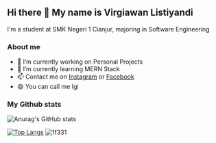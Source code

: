 ## Hi there 👋 My name is Virgiawan Listiyandi

I'm a student at SMK Negeri 1 Cianjur, majoring in Software Engineering

### About me

- 🔭 I’m currently working on Personal Projects
- 🌱 I’m currently learning MERN Stack
- 📫 Contact me on <a href="https://www.instagram.com/virgiawanly">Instagram</a> or <a href="https://www.facebook.com/virgiawanly">Facebook</a>
- 😄 You can call me Igi

### My Github stats

![Anurag's GitHub stats](https://github-readme-stats.vercel.app/api?username=virgiawanly&show_icons=true)

[![Top Langs](https://github-readme-stats.vercel.app/api/top-langs/?username=virgiawanly)](https://github.com/virgiawanly)
![1f331](https://user-images.githubusercontent.com/58389793/146483565-d348e716-9e4b-47ad-be20-4c0065e7a178.png)
